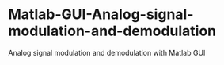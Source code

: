 # Matlab-GUI-Analog-signal-modulation-and-demodulation
Analog signal modulation and demodulation with Matlab GUI
